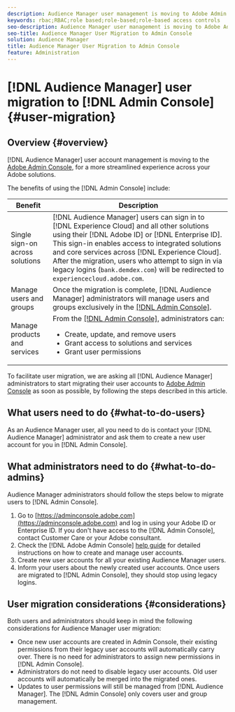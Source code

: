 ```yaml
---
description: Audience Manager user management is moving to Adobe Admin Console. This article explains what you need to do to prepare for user migration, and what will change once the migration is complete.
keywords: rbac;RBAC;role based;role-based;role-based access controls
seo-description: Audience Manager user management is moving to Adobe Admin Console. This article explains what you need to do to prepare for user migration, and what will change once the migration is complete.
seo-title: Audience Manager User Migration to Admin Console
solution: Audience Manager
title: Audience Manager User Migration to Admin Console
feature: Administration
---
```


# [!DNL Audience Manager] user migration to [!DNL Admin Console] {#user-migration}

## Overview {#overview}

[!DNL Audience Manager] user account management is moving to the [Adobe Admin Console](https://helpx.adobe.com/enterprise/using/admin-console.html), for a more streamlined experience across your Adobe solutions.

The benefits of using the [!DNL Admin Console] include:

|Benefit|Description|
|---|---|
| Single sign-on across solutions | [!DNL Audience Manager] users can sign in to [!DNL Experience Cloud] and all other solutions using their [!DNL Adobe ID] or [!DNL Enterprise ID]. This sign-in enables access to integrated solutions and core services across [!DNL Experience Cloud]. After the migration, users who attempt to sign in via legacy logins (`bank.demdex.com`) will be redirected to `experiencecloud.adobe.com`. |
| Manage users and groups | Once the migration is complete, [!DNL Audience Manager] administrators will manage users and groups exclusively in the [[!DNL Admin Console]](http://adminconsole.adobe.com/enterprise/).|
|Manage products and services | From the [[!DNL Admin Console]](http://adminconsole.adobe.com/enterprise/), administrators can: <ul><li>Create, update, and remove users</li><li>Grant access to solutions and services</li><li>Grant user permissions</li></ul> |

To facilitate user migration, we are asking all [!DNL Audience Manager] administrators to start migrating their user accounts to [Adobe Admin Console](https://helpx.adobe.com/enterprise/using/admin-console.html) as soon as possible, by following the steps described in this article.

## What users need to do {#what-to-do-users}

As an Audience Manager user, all you need to do is contact your [!DNL Audience Manager] administrator and ask them to create a new user account for you in [!DNL Admin Console].

## What administrators need to do {#what-to-do-admins}

Audience Manager administrators should follow the steps below to migrate users to [!DNL Admin Console].

1. Go to [https://adminconsole.adobe.com](https://adminconsole.adobe.com) and log in using your Adobe ID or Enterprise ID. If you don't have access to the [!DNL Admin Console], contact Customer Care or your Adobe consultant.
2. Check the [!DNL Adobe Admin Console] [help guide](https://helpx.adobe.com/enterprise/admin-guide.html/enterprise/using/users.ug.html) for detailed instructions on how to create and manage user accounts.
3. Create new user accounts for all your existing Audience Manager users.
4. Inform your users about the newly created user accounts. Once users are migrated to [!DNL Admin Console], they should stop using legacy logins.

## User migration considerations {#considerations}

Both users and administrators should keep in mind the following considerations for Audience Manager user migration:

* Once new user accounts are created in Admin Console, their existing permissions from their legacy user accounts will automatically carry over. There is no need for administrators to assign new permissions in [!DNL Admin Console].
* Administrators do not need to disable legacy user accounts. Old user accounts will automatically be merged into the migrated ones.
* Updates to user permissions will still be managed from [!DNL Audience Manager]. The [!DNL Admin Console] only covers user and group management.